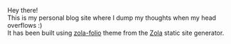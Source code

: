 Hey there!<br/>
This is my personal blog site where I dump my thoughts when my head overflows :)<br/>
It has been built using [zola-folio](https://www.getzola.org/themes/zola-folio/) theme from the [Zola](https://www.getzola.org/) static site generator.